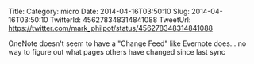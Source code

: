 Title: 
Category: micro
Date: 2014-04-16T03:50:10
Slug: 2014-04-16T03:50:10
TwitterId: 456278348314841088
TweetUrl: https://twitter.com/mark_philpot/status/456278348314841088

OneNote doesn't seem to have a "Change Feed" like Evernote does... no way to figure out what pages others have changed since last sync